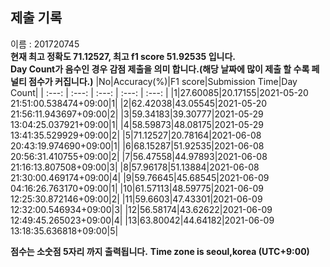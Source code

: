 


  
## 제출 기록  
이름 : 201720745  
**현재 최고 정확도 71.12527, 최고 f1 score 51.92535 입니다.**  
**Day Count가 음수인 경우 감점 제출을 의미 합니다.(해당 날짜에 많이 제출 할 수록 페널티 점수가 커집니다.)**
|No|Accuracy(%)|F1 score|Submission Time|Day Count|
| :---: | :---: | :---: | :---: | :---: |
|1|27.60085|20.17155|2021-05-20 21:51:00.538474+09:00|1|
|2|62.42038|43.05545|2021-05-20 21:56:11.943697+09:00|2|
|3|59.34183|39.30777|2021-05-29 13:04:25.037921+09:00|1|
|4|58.59873|48.08175|2021-05-29 13:41:35.529929+09:00|2|
|5|71.12527|20.78164|2021-06-08 20:43:19.974690+09:00|1|
|6|68.15287|51.92535|2021-06-08 20:56:31.410755+09:00|2|
|7|56.47558|44.97893|2021-06-08 21:16:13.807508+09:00|3|
|8|57.96178|51.13884|2021-06-08 21:30:00.469174+09:00|4|
|9|59.76645|45.68545|2021-06-09 04:16:26.763170+09:00|1|
|10|61.57113|48.59775|2021-06-09 12:25:30.872146+09:00|2|
|11|59.6603|47.43301|2021-06-09 12:32:00.546934+09:00|3|
|12|56.58174|43.62622|2021-06-09 12:49:45.265023+09:00|4|
|13|63.80042|44.64182|2021-06-09 13:18:35.636818+09:00|5|


**점수는 소숫점 5자리 까지 출력됩니다.**
**Time zone is seoul,korea (UTC+9:00)**
